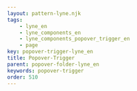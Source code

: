 ```yaml
---
layout: pattern-lyne.njk
tags: 
    - lyne_en
    - lyne_components_en
    - lyne_components_popover_trigger_en
    - page
key: popover-trigger-lyne_en
title: Popover-Trigger
parent: popover-folder-lyne_en
keywords: popover-trigger
order: 510
---
```

